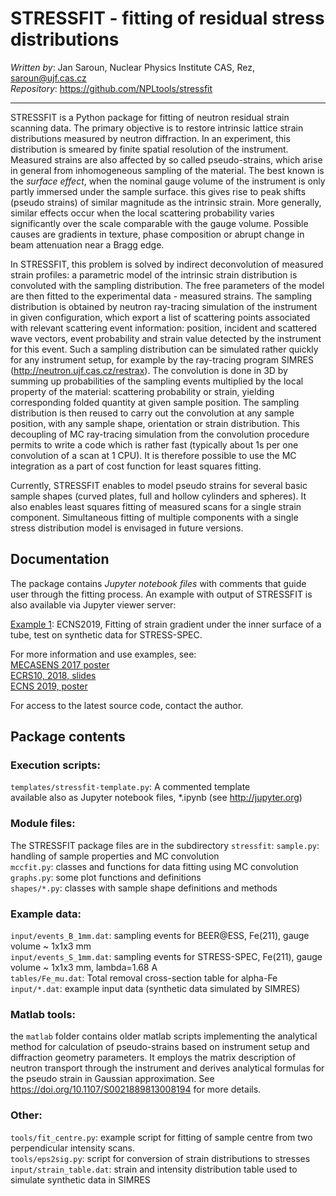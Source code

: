 # STRESSFIT - fitting of residual stress distributions
*Written by*: Jan Saroun, Nuclear Physics Institute CAS, Rez, saroun@ujf.cas.cz  
*Repository*: https://github.com/NPLtools/stressfit

-------------------

STRESSFIT is a Python package for fitting of neutron residual strain scanning data. The primary objective is to restore intrinsic lattice strain distributions measured by neutron diffraction. In an experiment, this distribution is smeared by finite spatial resolution of the instrument. Measured strains are also affected by so called pseudo-strains, which arise in general from inhomogeneous sampling of the material. The best known is the *surface effect*, when the nominal gauge volume of the instrument is only partly immersed under the sample surface. this gives rise to peak shifts (pseudo strains) of similar magnitude as the intrinsic strain. More generally, similar effects occur when the local scattering probability varies significantly over the scale comparable with the gauge volume. Possible causes are gradients in texture, phase composition or abrupt change in beam attenuation near a Bragg edge.

In STRESSFIT, this problem is solved by indirect deconvolution of measured strain profiles: a parametric model of the intrinsic strain distribution is convoluted with the sampling distribution. The free parameters of the model are then fitted to the experimental data - measured strains. The sampling distribution is obtained by neutron ray-tracing simulation of the instrument in given configuration, which export a list of scattering points associated with relevant scattering event information: position, incident and scattered wave vectors, event probability and strain value detected by the instrument for this event. Such a sampling distribution can be simulated rather quickly for any instrument setup, for example by the ray-tracing program SIMRES (http://neutron.ujf.cas.cz/restrax). The convolution is done in 3D by summing up probabilities of the sampling events multiplied by the local property of the material: scattering probability or strain, yielding corresponding folded quantity at given sample position. The sampling distribution is then reused to carry out the convolution at any sample position, with any sample shape, orientation or strain distribution. This decoupling of MC ray-tracing simulation from the convolution procedure permits to write a code which is rather fast (typically about 1s per one convolution of a scan  at 1 CPU). It is therefore possible to use the MC integration as a part of cost function for least squares fitting.
</p><p>
Currently, STRESSFIT enables to model pseudo strains for several basic sample shapes (curved plates, full and hollow cylinders and spheres). It also enables least squares fitting of measured scans for a single strain component. Simultaneous fitting of multiple components with a single stress distribution model is envisaged in future versions.

</p>

## Documentation

The package contains *Jupyter notebook files* with comments that guide user through the fitting process. An example with output of STRESSFIT is also available via Jupyter viewer server:
<p>
<a href='http://nbviewer.jupyter.org/url/neutron.ujf.cas.cz/restrax/download/stressfit/stressfit_example1.ipynb'>
Example 1</a>: ECNS2019, Fitting of strain gradient under the inner surface of a tube, test on synthetic data for STRESS-SPEC.
</p>
<p>
For more information and use examples, see: <br/>
<a href='http://neutron.ujf.cas.cz/restrax/download/stressfit/saroun_MECASENS_2017.pdf'>MECASENS 2017 poster</a><br/>
<a href='http://neutron.ujf.cas.cz/restrax/download/stressfit/ECRS2018_stressfit.pdf'>ECRS10, 2018, slides</a><br/>
<a href='http://neutron.ujf.cas.cz/restrax/download/stressfit/saroun_ECNS2019_poster.pdf'>ECNS 2019, poster</a> <br/>
</p>
<p>
For access to the latest source code, contact the author.
</p>


## Package contents

### Execution scripts:

`templates/stressfit-template.py`:	A commented template  
available also as Jupyter notebook  files, *.ipynb (see http://jupyter.org)  

### Module files:
The STRESSFIT package files are in the subdirectory `stressfit`: 
`sample.py`: handling of sample properties and MC convolution  
`mccfit.py`: classes and functions for data fitting using MC convolution  
`graphs.py`: some plot functions and definitions  
`shapes/*.py`: classes with sample shape definitions and methods  

### Example data:
`input/events_B_1mm.dat`: sampling events for BEER@ESS, Fe(211), gauge volume ~ 1x1x3 mm  
`input/events_S_1mm.dat`: sampling events for STRESS-SPEC, Fe(211), gauge volume  ~ 1x1x3 mm, lambda=1.68 A  
`tables/Fe_mu.dat`: Total removal cross-section table for alpha-Fe
`input/*.dat`: example input data (synthetic data simulated by SIMRES)

### Matlab tools:
the `matlab` folder contains older matlab scripts implementing the analytical method for calculation of pseudo-strains based on instrument setup and diffraction geometry parameters. It employs the matrix description of neutron transport through the instrument and derives analytical formulas for the pseudo strain in Gaussian approximation. See https://doi.org/10.1107/S0021889813008194 for more details. 

### Other:

`tools/fit_centre.py`:	example script for fitting of sample centre from two perpendicular intensity scans.  
`tools/eps2sig.py`: script for conversion of strain distributions to stresses  
`input/strain_table.dat`:   strain and intensity distribution table used to simulate synthetic data in SIMRES
